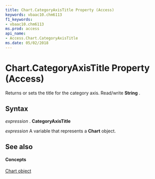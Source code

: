 ```yaml
---
title: Chart.CategoryAxisTitle Property (Access)
keywords: vbaac10.chm6113
f1_keywords:
- vbaac10.chm6113
ms.prod: access
api_name:
- Access.Chart.CategoryAxisTitle
ms.date: 05/02/2018
---
```



# Chart.CategoryAxisTitle Property (Access)

Returns or sets the title for the category axis. Read/write **String** .


## Syntax

 _expression_ . **CategoryAxisTitle**

 _expression_ A variable that represents a **Chart** object.


## See also


#### Concepts


[Chart object](Access.Chart.md)